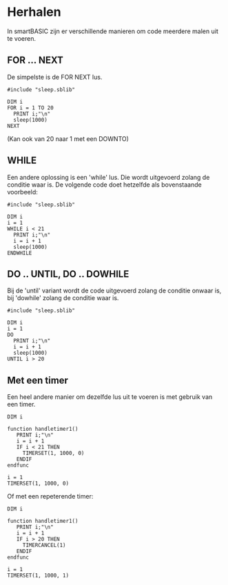 # Herhalen
In smartBASIC zijn er verschillende manieren om code meerdere malen uit te voeren.

## FOR ... NEXT
De simpelste is de FOR NEXT lus.

````
#include "sleep.sblib"

DIM i
FOR i = 1 TO 20
  PRINT i;"\n"
  sleep(1000)
NEXT
````
(Kan ook van 20 naar 1 met een DOWNTO)

## WHILE
Een andere oplossing is een 'while' lus. Die wordt uitgevoerd zolang de conditie waar is. De volgende code doet hetzelfde als bovenstaande voorbeeld:
````
#include "sleep.sblib"

DIM i
i = 1
WHILE i < 21
  PRINT i;"\n"
  i = i + 1
  sleep(1000)
ENDWHILE
````

## DO .. UNTIL, DO .. DOWHILE
Bij de 'until' variant wordt de code uitgevoerd zolang de conditie onwaar is, bij 'dowhile' zolang de conditie waar is.
````
#include "sleep.sblib"

DIM i
i = 1
DO
  PRINT i;"\n"
  i = i + 1
  sleep(1000)
UNTIL i > 20
````

## Met een timer
Een heel andere manier om dezelfde lus uit te voeren is met gebruik van een timer.
````
DIM i

function handletimer1()
   PRINT i;"\n"
   i = i + 1
   IF i < 21 THEN
     TIMERSET(1, 1000, 0)
   ENDIF
endfunc

i = 1
TIMERSET(1, 1000, 0)
````

Of met een repeterende timer:
````
DIM i

function handletimer1()
   PRINT i;"\n"
   i = i + 1
   IF i > 20 THEN
     TIMERCANCEL(1)
   ENDIF
endfunc

i = 1
TIMERSET(1, 1000, 1)
````
